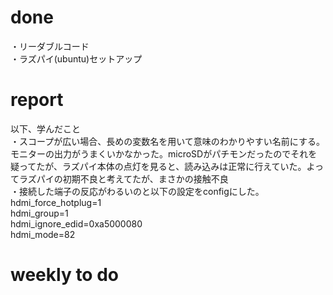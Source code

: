 # done
・リーダブルコード</br>
・ラズパイ(ubuntu)セットアップ</br>
# report
以下、学んだこと</br>
・スコープが広い場合、長めの変数名を用いて意味のわかりやすい名前にする。</br>
モニターの出力がうまくいかなかった。microSDがパチモンだったのでそれを疑ってたが、ラズパイ本体の点灯を見ると、読み込みは正常に行えていた。よってラズパイの初期不良と考えてたが、まさかの接触不良</br>
・接続した端子の反応がわるいのと以下の設定をconfigにした。</br>
hdmi_force_hotplug=1</br>
hdmi_group=1</br>
hdmi_ignore_edid=0xa5000080</br>
hdmi_mode=82</br>

# weekly to do


